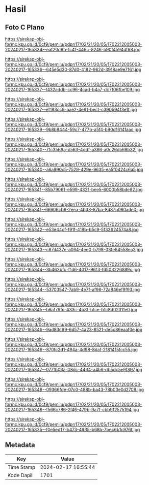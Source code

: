 # Hasil

## Foto C Plano

https://sirekap-obj-formc.kpu.go.id/0cf9/pemilu/pdpr/17/02/21/20/05/1702212005003-20240217-165334--eaf20d9b-fc41-446c-8246-b90f4594df68.jpg

https://sirekap-obj-formc.kpu.go.id/0cf9/pemilu/pdpr/17/02/21/20/05/1702212005003-20240217-165336--645e5d30-87d0-4182-962d-3918ae9e7161.jpg

https://sirekap-obj-formc.kpu.go.id/0cf9/pemilu/pdpr/17/02/21/20/05/1702212005003-20240217-165337--f432addb-cc96-4cad-b4a7-dc7f06fbe109.jpg

https://sirekap-obj-formc.kpu.go.id/0cf9/pemilu/pdpr/17/02/21/20/05/1702212005003-20240217-165337--ef183cc9-aae2-4e91-bec1-c390594f3e1f.jpg

https://sirekap-obj-formc.kpu.go.id/0cf9/pemilu/pdpr/17/02/21/20/05/1702212005003-20240217-165339--9b8b8444-59c7-477b-a5f4-b90d16141aac.jpg

https://sirekap-obj-formc.kpu.go.id/0cf9/pemilu/pdpr/17/02/21/20/05/1702212005003-20240217-165340--71c3569a-d563-4ddf-a386-a0c26db68b32.jpg

https://sirekap-obj-formc.kpu.go.id/0cf9/pemilu/pdpr/17/02/21/20/05/1702212005003-20240217-165340--a6a990c5-7529-429e-9635-ea5f0424c6a5.jpg

https://sirekap-obj-formc.kpu.go.id/0cf9/pemilu/pdpr/17/02/21/20/05/1702212005003-20240217-165341--85b79061-e599-4321-bee5-6000b58bde62.jpg

https://sirekap-obj-formc.kpu.go.id/0cf9/pemilu/pdpr/17/02/21/20/05/1702212005003-20240217-165341--66606cb8-2eea-4b33-87ba-8d87b090ade0.jpg

https://sirekap-obj-formc.kpu.go.id/0cf9/pemilu/pdpr/17/02/21/20/05/1702212005003-20240217-165342--e53e44cf-f91f-418b-b5c9-5f33624574a8.jpg

https://sirekap-obj-formc.kpu.go.id/0cf9/pemilu/pdpr/17/02/21/20/05/1702212005003-20240217-165343--c87d437e-a064-4ee0-b798-03fe84558ea3.jpg

https://sirekap-obj-formc.kpu.go.id/0cf9/pemilu/pdpr/17/02/21/20/05/1702212005003-20240217-165344--3b463bfc-f1d6-4017-9613-fd503226889c.jpg

https://sirekap-obj-formc.kpu.go.id/0cf9/pemilu/pdpr/17/02/21/20/05/1702212005003-20240217-165344--53703547-7ab9-4e7f-af96-72a846ef9f93.jpg

https://sirekap-obj-formc.kpu.go.id/0cf9/pemilu/pdpr/17/02/21/20/05/1702212005003-20240217-165345--b6af76fc-433c-4b3f-bfce-b1c8d02311e0.jpg

https://sirekap-obj-formc.kpu.go.id/0cf9/pemilu/pdpr/17/02/21/20/05/1702212005003-20240217-165346--9ad83c99-6d57-4a23-8521-de5c86eaaf0e.jpg

https://sirekap-obj-formc.kpu.go.id/0cf9/pemilu/pdpr/17/02/21/20/05/1702212005003-20240217-165346--870fc2d1-494a-4d98-8daf-2181415fcc55.jpg

https://sirekap-obj-formc.kpu.go.id/0cf9/pemilu/pdpr/17/02/21/20/05/1702212005003-20240217-165347--077fb03a-08dc-4434-a4b6-db5dc5e9f897.jpg

https://sirekap-obj-formc.kpu.go.id/0cf9/pemilu/pdpr/17/02/21/20/05/1702212005003-20240217-165348--09366fde-07c0-488b-ba43-78b03e0d2708.jpg

https://sirekap-obj-formc.kpu.go.id/0cf9/pemilu/pdpr/17/02/21/20/05/1702212005003-20240217-165348--f566c786-2f46-479b-9a7f-cbb9f2575194.jpg

https://sirekap-obj-formc.kpu.go.id/0cf9/pemilu/pdpr/17/02/21/20/05/1702212005003-20240217-165335--f0e5ed17-b473-4935-b68b-7bec6b1c976f.jpg


## Metadata

| Key        | Value               |
| ---------- | ------------------- |
| Time Stamp | 2024-02-17 16:55:44 |
| Kode Dapil | 1701                |



